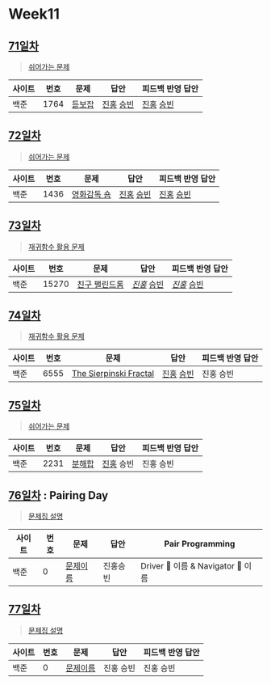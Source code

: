 # Week11

## [71일차](Day71)

> [쉬어가는 문제](https://www.acmicpc.net/group/workbook/view/9797/31277)

| 사이트 | 번호 | 문제                 | 답안                | 피드백 반영 답안    |
| ------ | ---- | -------------------- | ------------------- | ------------------- |
| 백준   | 1764    | [듣보잡](https://www.acmicpc.net/problem/1764) | [진홍](Day71/bj1764_kjh.java) [승빈](Day71/bj1764_wsb.java) | [진홍](Day71/bj1764_kjh_fb.java) [승빈](Day71/bj1764_wsb.java) |

## [72일차](Day72)

> [쉬어가는 문제](https://www.acmicpc.net/group/workbook/view/9797/31334)

| 사이트 | 번호 | 문제                 | 답안                | 피드백 반영 답안    |
| ------ | ---- | -------------------- | ------------------- | ------------------- |
| 백준   | 1436 | [영화감독 숌](https://www.acmicpc.net/problem/1436) | [진홍](Day72/bj1436_kjh.java) [승빈](Day72/bj1436_wsb.java) | [진홍](Day72/bj1436_kjh.java) [승빈](Day72/bj1436_wsb.java) |

## [73일차](Day73)

> [재귀함수 활용 문제](https://www.acmicpc.net/group/workbook/view/9797/31362)

| 사이트 | 번호 | 문제                 | 답안                | 피드백 반영 답안    |
| ------ | ---- | -------------------- | ------------------- | ------------------- |
| 백준   | 15270    | [친구 팰린드롬](https://www.acmicpc.net/problem/15270) | *[진홍](Day73/bj15270_kjh.java)* [승빈](Day73/bj15270_wsb.java) | *[진홍](Day73/bj15270_kjh_fb.java)* [승빈](Day73/bj15270_wsb.java) |

## [74일차](Day74)

> [재귀함수 활용 문제](https://www.acmicpc.net/group/workbook/view/9797/31439)

| 사이트 | 번호 | 문제                 | 답안                | 피드백 반영 답안    |
| ------ | ---- | -------------------- | ------------------- | ------------------- |
| 백준   | 6555 | [The Sierpinski Fractal](https://www.acmicpc.net/problem/6555) | [진홍](Day74/bj6555_kjh.java) [승빈](Day74/bj6555_wsb.java) | 진홍 승빈 |

## [75일차](Day75)

> [쉬어가는 문제](https://www.acmicpc.net/group/workbook/view/9797/31452)

| 사이트 | 번호 | 문제                 | 답안                | 피드백 반영 답안    |
| ------ | ---- | -------------------- | ------------------- | ------------------- |
| 백준   | 2231    | [분해합](https://www.acmicpc.net/problem/2231) | [진홍](Day75/bj2231_kjh.java) 승빈 | 진홍 승빈 |

## [76일차](Day76) : Pairing Day

> [문제집 설명](문제집링크)

| 사이트 | 번호 | 문제                 | 답안                | Pair Programming    |
| ------ | ---- | -------------------- | ------------------- | ------------------- |
| 백준   | 0    | [문제이름](문제링크) | 진홍승빈 | Driver 🚗 이름 & Navigator 🧭 이름 |

## [77일차](Day77)

> [문제집 설명](문제집링크)

| 사이트 | 번호 | 문제                 | 답안                | 피드백 반영 답안    |
| ------ | ---- | -------------------- | ------------------- | ------------------- |
| 백준   | 0    | [문제이름](문제링크) | 진홍 승빈 | 진홍 승빈 |
